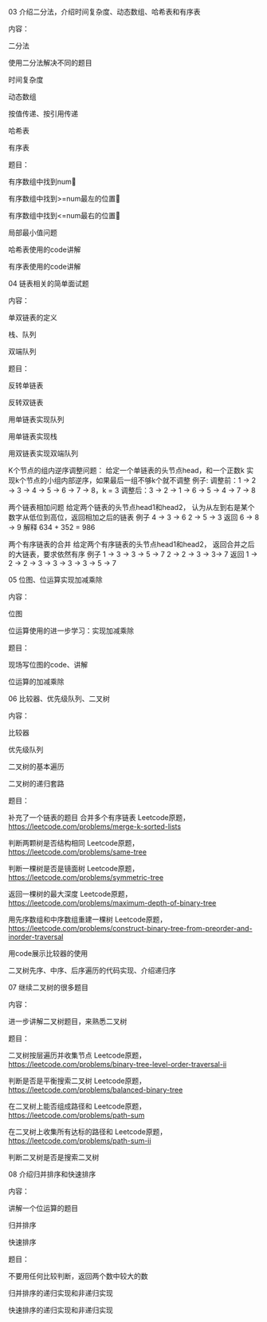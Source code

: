 03 介绍二分法，介绍时间复杂度、动态数组、哈希表和有序表

内容：

二分法

使用二分法解决不同的题目

时间复杂度

动态数组

按值传递、按引用传递

哈希表

有序表

题目：

有序数组中找到num

有序数组中找到>=num最左的位置

有序数组中找到<=num最右的位置

局部最小值问题

哈希表使用的code讲解

有序表使用的code讲解



04 链表相关的简单面试题

内容：

单双链表的定义

栈、队列

双端队列

题目：

反转单链表

反转双链表

用单链表实现队列

用单链表实现栈

用双链表实现双端队列

K个节点的组内逆序调整问题：
给定一个单链表的头节点head，和一个正数k
实现k个节点的小组内部逆序，如果最后一组不够k个就不调整
例子: 
调整前：1 -> 2 -> 3 -> 4 -> 5 -> 6 -> 7 -> 8，k = 3
调整后：3 -> 2 -> 1 -> 6 -> 5 -> 4 -> 7 -> 8

两个链表相加问题
给定两个链表的头节点head1和head2，
认为从左到右是某个数字从低位到高位，返回相加之后的链表
例子     4 -> 3 -> 6        2 -> 5 -> 3
返回     6 -> 8 -> 9
解释     634 + 352 = 986

两个有序链表的合并
给定两个有序链表的头节点head1和head2，
返回合并之后的大链表，要求依然有序
例子     1 -> 3 -> 3 -> 5 -> 7   2 -> 2 -> 3 -> 3-> 7
返回     1 -> 2 -> 2 -> 3 -> 3 -> 3 -> 3 -> 5 -> 7



05 位图、位运算实现加减乘除

内容：

位图

位运算使用的进一步学习：实现加减乘除

题目：

现场写位图的code、讲解

位运算的加减乘除



06 比较器、优先级队列、二叉树

内容：

比较器

优先级队列

二叉树的基本遍历

二叉树的递归套路

题目：

补充了一个链表的题目
合并多个有序链表
Leetcode原题，https://leetcode.com/problems/merge-k-sorted-lists

判断两颗树是否结构相同
Leetcode原题，https://leetcode.com/problems/same-tree

判断一棵树是否是镜面树
Leetcode原题，https://leetcode.com/problems/symmetric-tree

返回一棵树的最大深度
Leetcode原题，https://leetcode.com/problems/maximum-depth-of-binary-tree

用先序数组和中序数组重建一棵树
Leetcode原题，https://leetcode.com/problems/construct-binary-tree-from-preorder-and-inorder-traversal

用code展示比较器的使用

二叉树先序、中序、后序遍历的代码实现、介绍递归序



07 继续二叉树的很多题目

内容：

进一步讲解二叉树题目，来熟悉二叉树

题目：

二叉树按层遍历并收集节点
Leetcode原题，https://leetcode.com/problems/binary-tree-level-order-traversal-ii

判断是否是平衡搜索二叉树
Leetcode原题，https://leetcode.com/problems/balanced-binary-tree

在二叉树上能否组成路径和
Leetcode原题，https://leetcode.com/problems/path-sum

在二叉树上收集所有达标的路径和
Leetcode原题，https://leetcode.com/problems/path-sum-ii

判断二叉树是否是搜索二叉树



08 介绍归并排序和快速排序

内容：

讲解一个位运算的题目

归并排序

快速排序

题目：

不要用任何比较判断，返回两个数中较大的数

归并排序的递归实现和非递归实现

快速排序的递归实现和非递归实现


